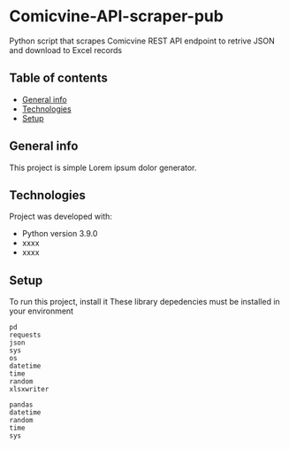 # Comicvine-API-scraper-pub
Python script that scrapes Comicvine REST API endpoint to retrive JSON and download to Excel records
## Table of contents
* [General info](#general-info)
* [Technologies](#technologies)
* [Setup](#setup)

## General info
This project is simple Lorem ipsum dolor generator.
	
## Technologies
Project was developed with:
* Python version 3.9.0
* xxxx
* xxxx

## Setup
To run this project, install it
These library depedencies must be installed in your environment
```
pd
requests 
json 
sys
os
datetime
time
random
xlsxwriter 
```

```
pandas
datetime
random
time
sys
```
